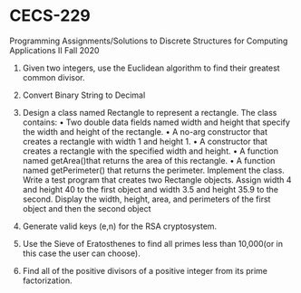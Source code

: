# CECS-229
Programming Assignments/Solutions to Discrete Structures for Computing Applications II
Fall 2020

1. Given two integers, use the Euclidean algorithm to find their greatest common divisor.
2. Convert Binary String to Decimal
3. Design a class named Rectangle to represent a rectangle. The class contains:
• Two double data fields named width and height that specify the width and height
of the rectangle.
• A no-arg constructor that creates a rectangle with width 1 and height 1.
• A constructor that creates a rectangle with the specified width and height.
• A function named getArea()that returns the area of this rectangle.
• A function named getPerimeter() that returns the perimeter.
Implement the class. Write a test program that creates two Rectangle objects. Assign
width 4 and height 40 to the first object and width 3.5 and height 35.9 to the second.
Display the width, height, area, and perimeters of the first object and then the second
object

4. Generate valid keys (e,n) for the RSA cryptosystem.
5. Use the Sieve of Eratosthenes to find all primes less than 10,000(or in this case the user can choose).
6. Find all of the positive divisors of a positive integer from its prime factorization.
